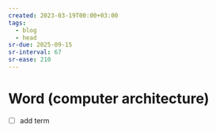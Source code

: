 ```yaml
---
created: 2023-03-19T00:00+03:00
tags:
  - blog
  - head
sr-due: 2025-09-15
sr-interval: 67
sr-ease: 210
---
```


# Word (computer architecture)

- [ ] add term
